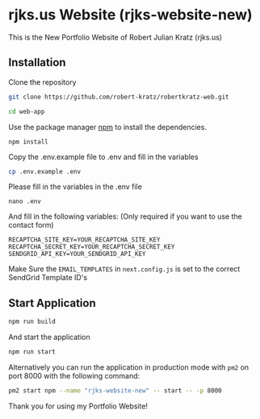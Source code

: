# rjks.us Website (rjks-website-new)

This is the New Portfolio Website of Robert Julian Kratz (rjks.us)

## Installation

Clone the repository

```bash
git clone https://github.com/robert-kratz/robertkratz-web.git
```

```bash
cd web-app
```

Use the package manager [npm](https://www.npmjs.com/) to install the dependencies.

```
npm install
```

Copy the .env.example file to .env and fill in the variables

```bash
cp .env.example .env
```

Please fill in the variables in the .env file

```
nano .env
```

And fill in the following variables: (Only required if you want to use the contact form)

```
RECAPTCHA_SITE_KEY=YOUR_RECAPTCHA_SITE_KEY
RECAPTCHA_SECRET_KEY=YOUR_RECAPTCHA_SECRET_KEY
SENDGRID_API_KEY=YOUR_SENDGRID_API_KEY
```

Make Sure the `EMAIL_TEMPLATES` in `next.config.js` is set to the correct SendGrid Template ID's

## Start Application

```bash
npm run build
```

And start the application

```bash
npm run start
```

Alternatively you can run the application in production mode with `pm2` on port 8000 with the following command:

```bash
pm2 start npm --name "rjks-website-new" -- start -- -p 8000
```

Thank you for using my Portfolio Website!

